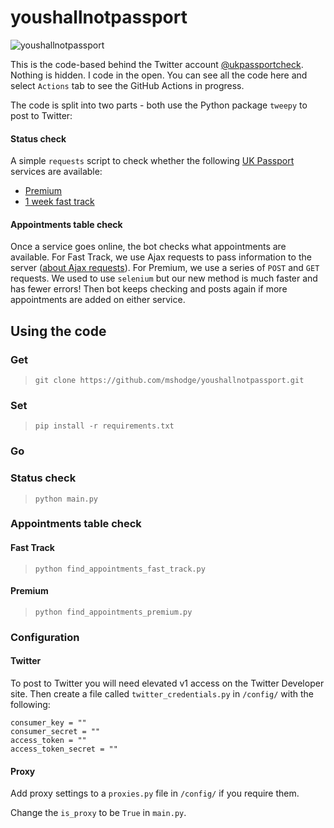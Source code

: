# youshallnotpassport

![youshallnotpassport](https://media.giphy.com/media/njYrp176NQsHS/giphy-downsized-large.gif)

This is the code-based behind the Twitter account [@ukpassportcheck](https://twitter.com/ukpassportcheck). 
Nothing is hidden. I code in the open. You can see all the code here and select `Actions` tab 
to see the GitHub Actions in progress.

The code is split into two parts - both use the Python package `tweepy` to post to Twitter:

#### Status check
A simple `requests` script to check whether the following [UK Passport](https://www.gov.uk/apply-renew-passport) services are available:

- [Premium](https://www.gov.uk/get-a-passport-urgently/online-premium-service)
- [1 week fast track](https://www.gov.uk/get-a-passport-urgently/1-week-fast-track-service)

#### Appointments table check
Once a service goes online, the bot checks what appointments are available. For Fast Track, we use 
Ajax requests to pass information to the server 
([about Ajax requests](https://towardsdatascience.com/using-python-flask-and-ajax-to-pass-information-between-the-client-and-server-90670c64d688)). 
For Premium, we use a series of `POST` and `GET` requests. We used to use `selenium` but our new method is 
much faster and has fewer errors! Then bot keeps checking and posts again if more appointments are added 
on either service.

## Using the code

### Get

>`git clone https://github.com/mshodge/youshallnotpassport.git`

### Set

>`pip install -r requirements.txt`

### Go

### Status check

>`python main.py`

### Appointments table check

#### Fast Track

>`python find_appointments_fast_track.py`

#### Premium

>`python find_appointments_premium.py`

### Configuration

#### Twitter

To post to Twitter you will need elevated v1 access on the Twitter Developer site. Then create a
file called `twitter_credentials.py` in `/config/` with the following:

```
consumer_key = ""
consumer_secret = ""
access_token = ""
access_token_secret = ""
```

#### Proxy

Add proxy settings to a `proxies.py` file in `/config/` if you require them.

Change the `is_proxy` to be `True` in `main.py`.

